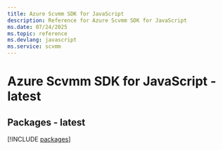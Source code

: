 ```yaml
---
title: Azure Scvmm SDK for JavaScript
description: Reference for Azure Scvmm SDK for JavaScript
ms.date: 07/24/2025
ms.topic: reference
ms.devlang: javascript
ms.service: scvmm
---
```

# Azure Scvmm SDK for JavaScript - latest
## Packages - latest
[!INCLUDE [packages](scvmm-index.md)]